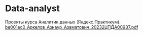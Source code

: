 # Data-analyst
Проекты курса Аналитик данных (Яндекс.Практикум).
[be001ec0_Аркелов_Азнаур_Азаматович_20232ЦПДА00987.pdf](https://github.com/aznaur-arkelov/Data-analyst/files/11709149/be001ec0_._._._20232.00987.pdf)
